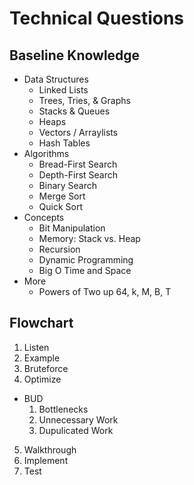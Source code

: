# Technical Questions

## Baseline Knowledge
- Data Structures
  - Linked Lists
  - Trees, Tries, & Graphs
  - Stacks & Queues
  - Heaps
  - Vectors / Arraylists
  - Hash Tables
- Algorithms
  - Bread-First Search
  - Depth-First Search
  - Binary Search
  - Merge Sort
  - Quick Sort
- Concepts
  - Bit Manipulation
  - Memory: Stack vs. Heap
  - Recursion
  - Dynamic Programming
  - Big O Time and Space
- More
  - Powers of Two up 64, k, M, B, T

## Flowchart
1. Listen
2. Example
3. Bruteforce
4. Optimize
  - BUD
    1. Bottlenecks
    2. Unnecessary Work
    3. Dupulicated Work
5. Walkthrough
6. Implement
7. Test

